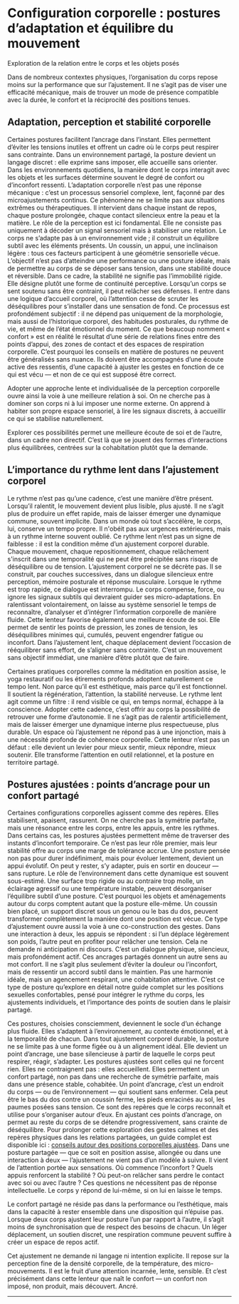 # Configuration corporelle : postures d’adaptation et équilibre du mouvement
Exploration de la relation entre le corps et les objets posés

Dans de nombreux contextes physiques, l’organisation du corps repose moins sur la performance que sur l’ajustement. Il ne s’agit pas de viser une efficacité mécanique, mais de trouver un mode de présence compatible avec la durée, le confort et la réciprocité des positions tenues.

## Adaptation, perception et stabilité corporelle

Certaines postures facilitent l’ancrage dans l’instant. Elles permettent d’éviter les tensions inutiles et offrent un cadre où le corps peut respirer sans contrainte. Dans un environnement partagé, la posture devient un langage discret : elle exprime sans imposer, elle accueille sans orienter. Dans les environnements quotidiens, la manière dont le corps interagit avec les objets et les surfaces détermine souvent le degré de confort ou d’inconfort ressenti. L’adaptation corporelle n’est pas une réponse mécanique : c’est un processus sensoriel complexe, lent, façonné par des microajustements continus. Ce phénomène ne se limite pas aux situations extrêmes ou thérapeutiques. Il intervient dans chaque instant de repos, chaque posture prolongée, chaque contact silencieux entre la peau et la matière.
Le rôle de la perception est ici fondamental. Elle ne consiste pas uniquement à décoder un signal sensoriel mais à stabiliser une relation. Le corps ne s’adapte pas à un environnement vide ; il construit un équilibre subtil avec les éléments présents. Un coussin, un appui, une inclinaison légère : tous ces facteurs participent à une géométrie sensorielle vécue. L’objectif n’est pas d’atteindre une performance ou une posture idéale, mais de permettre au corps de se déposer sans tension, dans une stabilité douce et réversible.
Dans ce cadre, la stabilité ne signifie pas l’immobilité rigide. Elle désigne plutôt une forme de continuité perceptive. Lorsqu’un corps se sent soutenu sans être contraint, il peut relâcher ses défenses. Il entre dans une logique d’accueil corporel, où l’attention cesse de scruter les déséquilibres pour s’installer dans une sensation de fond. Ce processus est profondément subjectif : il ne dépend pas uniquement de la morphologie, mais aussi de l’historique corporel, des habitudes posturales, du rythme de vie, et même de l’état émotionnel du moment.
Ce que beaucoup nomment « confort » est en réalité le résultat d’une série de relations fines entre des points d’appui, des zones de contact et des espaces de respiration corporelle. C’est pourquoi les conseils en matière de postures ne peuvent être généralisés sans nuance. Ils doivent être accompagnés d’une écoute active des ressentis, d’une capacité à ajuster les gestes en fonction de ce qui est vécu — et non de ce qui est supposé être correct.

Adopter une approche lente et individualisée de la perception corporelle ouvre ainsi la voie à une meilleure relation à soi. On ne cherche pas à dominer son corps ni à lui imposer une norme externe. On apprend à habiter son propre espace sensoriel, à lire les signaux discrets, à accueillir ce qui se stabilise naturellement.

Explorer ces possibilités permet une meilleure écoute de soi et de l’autre, dans un cadre non directif. C’est là que se jouent des formes d’interactions plus équilibrées, centrées sur la cohabitation plutôt que la demande.

## L’importance du rythme lent dans l’ajustement corporel

Le rythme n’est pas qu’une cadence, c’est une manière d’être présent. Lorsqu’il ralentit, le mouvement devient plus lisible, plus ajusté. Il ne s’agit plus de produire un effet rapide, mais de laisser émerger une dynamique commune, souvent implicite. Dans un monde où tout s’accélère, le corps, lui, conserve un tempo propre. Il n'obéit pas aux urgences extérieures, mais à un rythme interne souvent oublié. Ce rythme lent n’est pas un signe de faiblesse : il est la condition même d’un ajustement corporel durable. Chaque mouvement, chaque repositionnement, chaque relâchement s'inscrit dans une temporalité qui ne peut être précipitée sans risque de déséquilibre ou de tension.
L’ajustement corporel ne se décrète pas. Il se construit, par couches successives, dans un dialogue silencieux entre perception, mémoire posturale et réponse musculaire. Lorsque le rythme est trop rapide, ce dialogue est interrompu. Le corps compense, force, ou ignore les signaux subtils qui devraient guider ses micro-adaptations. En ralentissant volontairement, on laisse au système sensoriel le temps de reconnaître, d’analyser et d’intégrer l’information corporelle de manière fluide.
Cette lenteur favorise également une meilleure écoute de soi. Elle permet de sentir les points de pression, les zones de tension, les déséquilibres minimes qui, cumulés, peuvent engendrer fatigue ou inconfort. Dans l’ajustement lent, chaque déplacement devient l’occasion de rééquilibrer sans effort, de s’aligner sans contrainte. C’est un mouvement sans objectif immédiat, une manière d’être plutôt que de faire.

Certaines pratiques corporelles comme la méditation en position assise, le yoga restauratif ou les étirements profonds adoptent naturellement ce tempo lent. Non parce qu’il est esthétique, mais parce qu’il est fonctionnel. Il soutient la régénération, l’attention, la stabilité nerveuse. Le rythme lent agit comme un filtre : il rend visible ce qui, en temps normal, échappe à la conscience.
Adopter cette cadence, c’est offrir au corps la possibilité de retrouver une forme d’autonomie. Il ne s’agit pas de ralentir artificiellement, mais de laisser émerger une dynamique interne plus respectueuse, plus durable. Un espace où l’ajustement ne répond pas à une injonction, mais à une nécessité profonde de cohérence corporelle.
Cette lenteur n’est pas un défaut : elle devient un levier pour mieux sentir, mieux répondre, mieux soutenir. Elle transforme l’attention en outil relationnel, et la posture en territoire partagé.

## Postures ajustées : points d’ancrage pour un confort partagé

Certaines configurations corporelles agissent comme des repères. Elles stabilisent, apaisent, rassurent. On ne cherche pas la symétrie parfaite, mais une résonance entre les corps, entre les appuis, entre les rythmes. Dans certains cas, les postures ajustées permettent même de traverser des instants d’inconfort temporaire. Ce n’est pas leur rôle premier, mais leur stabilité offre au corps une marge de tolérance accrue. Une posture pensée non pas pour durer indéfiniment, mais pour évoluer lentement, devient un appui évolutif. On peut y rester, s’y adapter, puis en sortir en douceur — sans rupture. Le rôle de l’environnement dans cette dynamique est souvent sous-estimé. Une surface trop rigide ou au contraire trop molle, un éclairage agressif ou une température instable, peuvent désorganiser l’équilibre subtil d’une posture. C’est pourquoi les objets et aménagements autour du corps comptent autant que la posture elle-même. Un coussin bien placé, un support discret sous un genou ou le bas du dos, peuvent transformer complètement la manière dont une position est vécue. Ce type d’ajustement ouvre aussi la voie à une co-construction des gestes. Dans une interaction à deux, les appuis se répondent : si l’un déplace légèrement son poids, l’autre peut en profiter pour relâcher une tension. Cela ne demande ni anticipation ni discours. C’est un dialogue physique, silencieux, mais profondément actif. Ces ancrages partagés donnent un autre sens au mot confort. Il ne s’agit plus seulement d’éviter la douleur ou l’inconfort, mais de ressentir un accord subtil dans le maintien. Pas une harmonie idéale, mais un agencement respirant, une cohabitation attentive. C’est ce type de posture qu’explore en détail notre guide complet sur les positions sexuelles confortables, pensé pour intégrer le rythme du corps, les ajustements individuels, et l’importance des points de soutien dans le plaisir partagé.

Ces postures, choisies consciemment, deviennent le socle d’un échange plus fluide. Elles s’adaptent à l’environnement, au contexte émotionnel, et à la temporalité de chacun. Dans tout ajustement corporel durable, la posture ne se limite pas à une forme figée ou à un alignement idéal. Elle devient un point d’ancrage, une base silencieuse à partir de laquelle le corps peut respirer, réagir, s’adapter. Les postures ajustées sont celles qui ne forcent rien. Elles ne contraignent pas : elles accueillent. Elles permettent un confort partagé, non pas dans une recherche de symétrie parfaite, mais dans une présence stable, cohabitée.
Un point d’ancrage, c’est un endroit du corps — ou de l’environnement — qui soutient sans enfermer. Cela peut être le bas du dos contre un coussin ferme, les pieds enracinés au sol, les paumes posées sans tension. Ce sont des repères que le corps reconnaît et utilise pour s’organiser autour d’eux. En ajustant ces points d’ancrage, on permet au reste du corps de se détendre progressivement, sans crainte de déséquilibre. Pour prolonger cette exploration des gestes calmes et des repères physiques dans les relations partagées, un guide complet est disponible ici : [conseils autour des positions corporelles ajustées](https://ptiku.co/pages/position-sexuelle-conseils).
Dans une posture partagée — que ce soit en position assise, allongée ou dans une interaction à deux — l’ajustement ne vient pas d’un modèle à suivre. Il vient de l’attention portée aux sensations. Où commence l’inconfort ? Quels appuis renforcent la stabilité ? Où peut-on relâcher sans perdre le contact avec soi ou avec l’autre ? Ces questions ne nécessitent pas de réponse intellectuelle. Le corps y répond de lui-même, si on lui en laisse le temps.

Le confort partagé ne réside pas dans la performance ou l’esthétique, mais dans la capacité à rester ensemble dans une disposition qui n’épuise pas. Lorsque deux corps ajustent leur posture l’un par rapport à l’autre, il s’agit moins de synchronisation que de respect des besoins de chacun. Un léger déplacement, un soutien discret, une respiration commune peuvent suffire à créer un espace de repos actif.

Cet ajustement ne demande ni langage ni intention explicite. Il repose sur la perception fine de la densité corporelle, de la température, des micro-mouvements. Il est le fruit d’une attention incarnée, lente, sensible. Et c’est précisément dans cette lenteur que naît le confort — un confort non imposé, non produit, mais découvert. Ancré.

---
